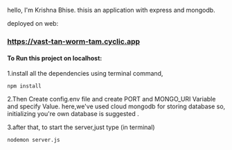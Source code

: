 hello,
I'm Krishna Bhise. thisis an application with express and mongodb.

deployed on web: 
### https://vast-tan-worm-tam.cyclic.app

#### To Run this project on localhost:
1.install all the dependencies using terminal command,
```
npm install
```

2.Then Create config.env file and create PORT and MONGO_URI Variable and specify Value.
   here,we've used cloud mongodb for storing database
   so, initializing you're own database is suggested .

3.after that, to start the server,just type (in terminal)

```
nodemon server.js  
```


